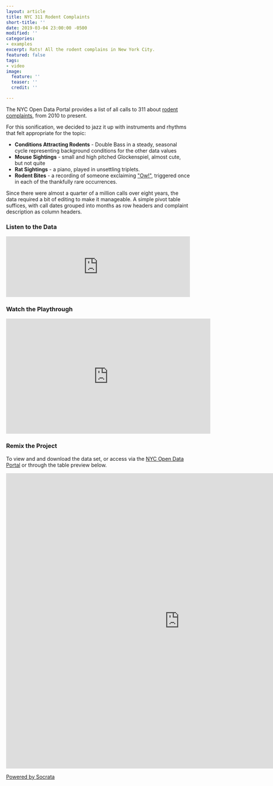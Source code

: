 ```yaml
---
layout: article
title: NYC 311 Rodent Complaints
short-title: ''
date: 2019-03-04 23:00:00 -0500
modified: ''
categories:
- examples
excerpt: Rats! All the rodent complains in New York City.
featured: false
tags:
- video
image:
  feature: ''
  teaser: ''
  credit: ''

---
```

The NYC Open Data Portal provides a list of all calls to 311 about [rodent complaints](https://data.cityofnewyork.us/Social-Services/311-Rodent-Complaints/cvf2-zn8s), from 2010 to present.

For this sonification, we decided to jazz it up with instruments and rhythms that felt appropriate for the topic:

* **Conditions Attracting Rodents** - Double Bass in a steady, seasonal cycle representing background conditions for the other data values
* **Mouse Sightings** - small and high pitched Glockenspiel, almost cute, but not quite
* **Rat Sightings** - a piano, played in unsettling triplets.
* **Rodent Bites** - a recording of someone exclaiming ["Ow!"](https://freesound.org/people/Topschool/sounds/442602/), triggered once in each of the thankfully rare occurrences.

Since there were almost a quarter of a million calls over eight years, the data required a bit of editing to make it manageable. A simple pivot table suffices, with call dates grouped into months as row headers and complaint description as column headers.

### Listen to the Data

<iframe width="100%" height="166" scrolling="no" frameborder="no" allow="autoplay" src="https://w.soundcloud.com/player/?url=https%3A//api.soundcloud.com/tracks/585138558%3Fsecret_token%3Ds-Ep4CA&color=%23f57c00&auto_play=false&hide_related=false&show_comments=true&show_user=true&show_reposts=false&show_teaser=true"></iframe>

### Watch the Playthrough

<iframe width="560" height="315" src="https://www.youtube.com/embed/nqW1Cnq6cEQ" frameborder="0" allow="accelerometer; autoplay; encrypted-media; gyroscope; picture-in-picture" allowfullscreen></iframe>

### Remix the Project

To view and and download the data set, or access via the [NYC Open Data Portal](https://data.cityofnewyork.us/Social-Services/311-Rodent-Complaints/cvf2-zn8s "NYC 311 Rodent Complaints") or through the table preview below.

<iframe width="950px" title="311 Rodent Complaints" height="808px" src="https://data.cityofnewyork.us/w/cvf2-zn8s/25te-f2tw?cur=lZEuPZoLtep&from=root" frameborder="0"scrolling="no"><a href="https://data.cityofnewyork.us/Social-Services/311-Rodent-Complaints/cvf2-zn8s" title="311 Rodent Complaints" target="_blank">311 Rodent Complaints</a></iframe><p><a href="http://www.socrata.com/" target="_blank">Powered by Socrata</a></p>